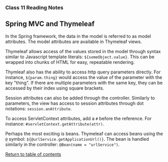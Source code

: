 ### Class 11 Reading Notes

## Spring MVC and Thymeleaf

In the Spring framework, the data in the model is referred to as model attributes. The model attributes are available in Thymeleaf views.

Thymeleaf allows access of the values stored in the model through syntax similar to Javascript template literals: `${someObject.value}`. This can be wrapped into chunks of HTML for easy, repeatable rendering.

Thymleaf also has the ability to access http query parameters directly. For instance, `${param.thing}` would access the value of the parameter with the key "thing". If there are multiple parameters with the same key, they can be accessed by their index using square brackets.

Session attributes can also be added through the controller. Similarly to parameters, the view has access to session attributes through dot notations: `session.anAttribute`.

To access ServletContext attributes, add a `#` before the reference. For instance: `#servletContext.getAttribute(attr)`.

Perhaps the most exciting is beans. Thymeleaf can access beans using the `@` symbol: `${@urlService.getApplicationUrl()}`. The bean is handled similarly in the controller: `@Bean(name = "urlService")`.

[Return to table of contents](../README.md)
